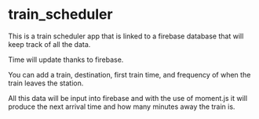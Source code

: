 # train_scheduler

This is a train scheduler app that is linked to a firebase database that will keep track of all the data.

Time will update thanks to firebase.

You can add a train, destination, first train time, and frequency of when the train leaves the station.

All this data will be input into firebase and with the use of moment.js it will produce the next arrival time and how many minutes away the train is.
